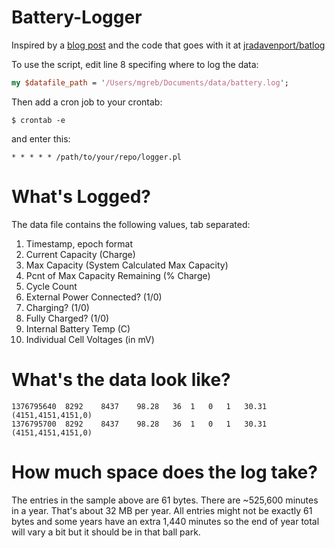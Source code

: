 Battery-Logger
==============

Inspired by a [blog post](http://www.ifweassume.com/2013/08/the-de-evolution-of-my-laptop-battery.html) and the code that goes with it at [jradavenport/batlog](https://github.com/jradavenport/batlog)

To use the script, edit line 8 specifing where to log the data:

```perl
my $datafile_path = '/Users/mgreb/Documents/data/battery.log';
```

Then add a cron job to your crontab:

    $ crontab -e

and enter this:

    * * * * * /path/to/your/repo/logger.pl

What's Logged?
==============

The data file contains the following values, tab separated:

1. Timestamp, epoch format
1. Current Capacity (Charge)
1. Max Capacity (System Calculated Max Capacity)
1. Pcnt of Max Capacity Remaining (% Charge)
1. Cycle Count
1. External Power Connected? (1/0)
1. Charging? (1/0)
1. Fully Charged? (1/0)
1. Internal Battery Temp (C)
1. Individual Cell Voltages (in mV)

What's the data look like?
==========================
```
1376795640	8292	8437	98.28	36	1	0	1	30.31	(4151,4151,4151,0)
1376795700	8292	8437	98.28	36	1	0	1	30.31	(4151,4151,4151,0)
```

How much space does the log take?
=================================
The entries in the sample above are 61 bytes.  There are ~525,600 minutes in a year.  That's about 32 MB per year.  All entries might not be exactly 61 bytes
and some years have an extra 1,440 minutes so the end of year total will vary
a bit but it should be in that ball park.

